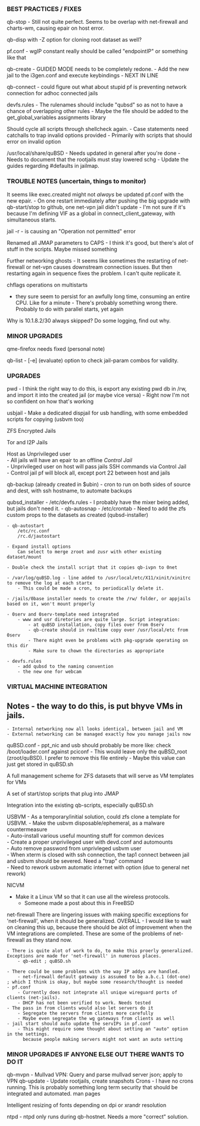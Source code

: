 ### BEST PRACTICES / FIXES 

qb-stop
	- Still not quite perfect. Seems to be overlap with net-firewall and charts-wm, causing epair on host error.

qb-disp with -Z option for cloning root dataset as well? 

pf.conf
	- wgIP constant really should be called "endpointIP" or something like that

qb-create 
	- GUIDED MODE needs to be completely redone.
	- Add the new jail to the i3gen.conf and execute keybindings
	- NEXT IN LINE

qb-connect
	- could figure out what about stupid pf is preventing network connection for adhoc connected jails 

devfs.rules
	- The rulenames should include "qubsd" so as not to have a chance of overlapping other rules
	- Maybe the file should be added to the get_global_variables assignments library

Should cycle all scripts through shellcheck again. 
	- Case statements need catchalls to trap invalid options provided
	- Primarily with scripts that should error on invalid option

/usr/local/share/quBSD 
	- Needs updated in general after you're done
	- Needs to document that the rootjails must stay lowered schg
	- Update the guides regarding #defaults in jailmap.

### TROUBLE NOTES (uncertain, things to monitor)

It seems like exec.created might not *always* be updated pf.conf with the new epair.
	- On one restart immediately after pushing the big upgrade with qb-start/stop to github, one net-vpn jail didn't update
	- I'm not sure if it's because I'm defining VIF as a global in connect_client_gateway, with simultaneous starts.

jail -r 
	- <net-jail> is causing an "Operation not permitted" error

Renamed all JMAP parameters to CAPS
	- I think it's good, but there's alot of stuff in the scripts. Maybe missed something

Further networking ghosts
	- It seems like sometimes the restarting of net-firewall or net-vpn causes downstream connection issues.
     But then restarting again in sequence fixes the problem. I can't quite replicate it.

chflags operations on multistarts
   - they sure seem to persist for an awfully long time, consuming an entire CPU. Like for a minute
	- There's probably something wrong there. Probably to do with parallel starts, yet again

Why is 10.1.8.2/30 always skipped? Do some logging, find out why.
  

### MINOR UPGRADES

qme-firefox needs fixed (personal note)

qb-list - [-e] (evaluate) option to check jail-param combos for validity.
	 
### UPGRADES

pwd
	- I think the right way to do this, is export any existing pwd db in /rw, and import it into the created jail (or maybe vice versa) 
	- Right now I'm not so confident on how that's working

usbjail - Make a dedicated dispjail for usb handling, with some embedded scripts for copying (usbvm too)

ZFS Encrypted Jails

Tor and I2P Jails

Host as Unprivileged user     
	- All jails will have an epair to an offline *Control Jail*      
	- Unprivileged user on host will pass jails SSH commands via Control Jail     
	- Control jail pf will block all, except port 22 between host and jails     

qb-backup (already created in $ubin)
	- cron to run on both sides of source and dest, with ssh hostname, to automate backups

qubsd_installer
	- /etc/devfs.rules - I probably have the mixer being added, but jails don't need it.
	- qb-autosnap 
		- /etc/crontab
		- Need to add the zfs custom props to the datasets as created (qubsd-installer)

	- qb-autostart
		/etc/rc.conf
		/rc.d/jautostart 

	- Expand install options     
		Can select to merge zroot and zusr with other existing dataset/mount     

	- Double check the install script that it copies qb-ivpn to 0net

	- /var/log/quBSD.log - line added to /usr/local/etc/X11/xinit/xinitrc to remove the log at each startx
		- This could be made a cron, to periodically delete it.
	
	- /jails/0base installer needs to create the /rw/ folder, or appjails based on it, won't mount properly

	- 0serv and 0serv-template need integrated	
		- www and usr diretories are quite large. Script integration:
			- at quBSD installation, copy files over from 0serv
			- qb-create should in realtime copy over /usr/local/etc from 0serv
			- There might even be problems with pkg-upgrade operating on this dir
			- Make sure to chown the directories as appropriate
	
	- devfs.rules
		- add qubsd to the naming convention
		- the new one for webcam

### VIRTUAL MACHINE INTEGRATION
## Notes - the way to do this, is put bhyve VMs in jails.
	- Internal networking now all looks identical, between jail and VM
	- External networking can be managed exactly how you manage jails now

quBSD.conf 
	- ppt_nic and usb should probably be more like: check /boot/loader.conf against pciconf 
	- This would leave only the quBSD_root (zroot/quBSD). I prefer to remove this file entirely	
	- Maybe this value can just get stored in quBSD.sh

A full management scheme for ZFS datasets that will serve as VM templates for VMs 

A set of start/stop scripts that plug into JMAP

Integration into the existing qb-scripts, especially quBSD.sh

USBVM - As a temporary/initial solution, could zfs clone a template for USBVM.
	- Make the usbvm disposable/ephemeral, as a malware countermeasure      
	- Auto-install various useful mounting stuff for common devices     
	- Create a proper unprivileged user with devd.conf and automounts     
	- Auto remove password from unprivleged usbvm user     
	- When xterm is closed with ssh connection, the tap1 connect between jail and usbvm should be severed. Need a "trap" command     
	- Need to rework usbvm automatic internet with option (due to general net rework)

NICVM 
  - Make it a Linux VM so that it can use all the wireless protocols.
     - Someone made a post about this in FreeBSD

net-firewall
	There are lingering issues with making specific exceptions for 'net-firewall', when it should be generalized.
	OVERALL - I would like to wait on cleaning this up, because there should be alot of improvement when the 
	VM integrations are completed. These are some of the problems of net-firewall as they stand now.

	- There is quite alot of work to do, to make this proerly generalized. Exceptions are made for 'net-firewall' in numerous places.
		- qb-edit ; quBSD.sh 
	
	- There could be some problems with the way IP addys are handled.
		- net-firewall default gateway is assumed to be a.b.c.1 (dot-one) ; which I think is okay, but maybe some research/thought is needed 
	- pf.conf 
		- Currently does not integrate all unique wireguard ports of clients (net-jails).
		- DHCP has not been verified to work. Needs tested 
	- The pass in from clients would also let servers do it
  		- Segregate the servers from clients more carefully
		- Maybe even segregate the wg gateways from clients as well
	- jail start should auto update the servIPs in pf.conf
		- This might require some thought about setting an "auto" option in the settings.
		  because people making servers might not want an auto setting


### MINOR UPGRADES IF ANYONE ELSE OUT THERE WANTS TO DO IT
qb-mvpn - Mullvad VPN: Query and parse mullvad server json; apply to VPN
qb-update - Update rootjails, create snapshots
Crons - I have no crons running. This is probably something long term security that should be integrated and automated.
man pages

Intelligent resizing of fonts depending on dpi or xrandr resolution

ntpd
	- ntpd only runs during qb-hostnet. Needs a more "correct" solution.

